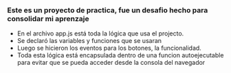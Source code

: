 ### Este es un proyecto de practica, fue un desafio hecho para consolidar mi aprenzaje
 - En el archivo app.js está toda la lógica que usa el projecto. 
 - Se declaró las variables y funciones que se usaran
 - Luego se hicieron los eventos para los botones, la funcionalidad.
 - Toda esta lógica está encapsulada dentro de una funcion autoejecutable para evitar que se pueda acceder desde la consola del navegador
